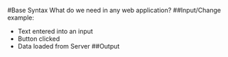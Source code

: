 #Base Syntax
What do we need in any web application?
##Input/Change
example:
 - Text entered into an input
 - Button clicked
 - Data loaded from Server
##Output




